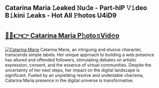 ## Catarina Maria 𝙻eaked 𝙽u𝚍e - Part-hlP 𝚅𝚒deo B𝚒kini 𝙻eaks - Hot All 𝙿hotos U4iD9

# <h2><a href="http://ld74r7c.urlbe.top/?page=Catarina+Maria">🔗🔗👉👉 Catarina Maria P𝚑oto𝚜Vid𝚎o</a></h2>

[![Catarina Maria](https://i.imgur.com/eBuTRDB.gif)](http://ld74r7c.urlbe.top/?page=Catarina+Maria)
Catarina Maria, an intriguing and elusive character, transcends simple labels. Her unique approach to building a web presence has allured and offended followers, stimulating debates on artistic expression, consent, and the essence of virtual communities. Despite the uncertainty of her next steps, her impact on the digital landscape is significant. Fueled by an unyielding resolve and undeniable charisma, Catarina Maria presence in the digital universe is transformative.
